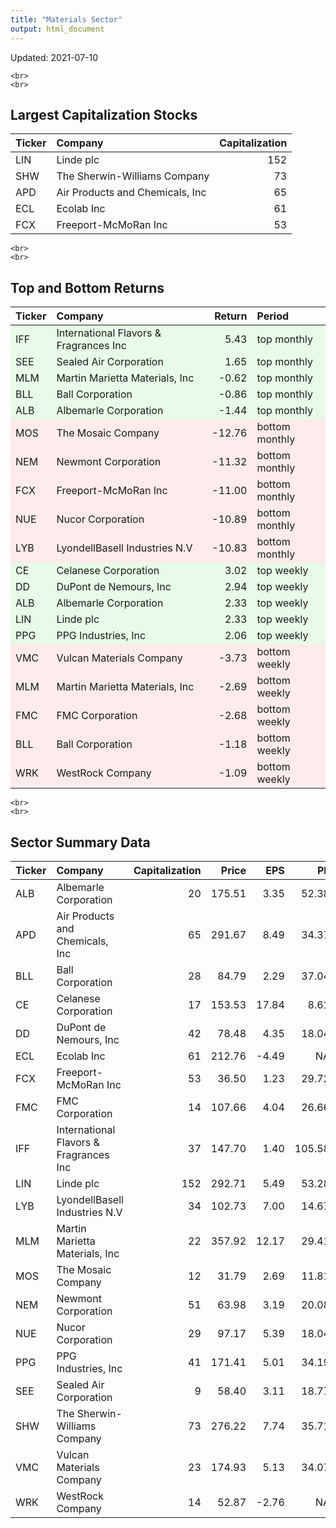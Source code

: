 ```yaml
---
title: "Materials Sector"
output: html_document
---
```





Updated: 2021-07-10




```{=html}
<br>
<br>
```

## Largest Capitalization Stocks

<table class="table" style="width: auto !important; margin-left: auto; margin-right: auto;">
 <thead>
  <tr>
   <th style="text-align:left;"> Ticker </th>
   <th style="text-align:left;"> Company </th>
   <th style="text-align:right;"> Capitalization </th>
  </tr>
 </thead>
<tbody>
  <tr>
   <td style="text-align:left;"> LIN </td>
   <td style="text-align:left;"> Linde plc </td>
   <td style="text-align:right;"> 152 </td>
  </tr>
  <tr>
   <td style="text-align:left;"> SHW </td>
   <td style="text-align:left;"> The Sherwin-Williams Company </td>
   <td style="text-align:right;"> 73 </td>
  </tr>
  <tr>
   <td style="text-align:left;"> APD </td>
   <td style="text-align:left;"> Air Products and Chemicals, Inc </td>
   <td style="text-align:right;"> 65 </td>
  </tr>
  <tr>
   <td style="text-align:left;"> ECL </td>
   <td style="text-align:left;"> Ecolab Inc </td>
   <td style="text-align:right;"> 61 </td>
  </tr>
  <tr>
   <td style="text-align:left;"> FCX </td>
   <td style="text-align:left;"> Freeport-McMoRan Inc </td>
   <td style="text-align:right;"> 53 </td>
  </tr>
</tbody>
</table>


```{=html}
<br>
<br>
```

## Top and Bottom Returns

<table class="table" style="width: auto !important; margin-left: auto; margin-right: auto;">
 <thead>
  <tr>
   <th style="text-align:left;"> Ticker </th>
   <th style="text-align:left;"> Company </th>
   <th style="text-align:right;"> Return </th>
   <th style="text-align:left;"> Period </th>
  </tr>
 </thead>
<tbody>
  <tr>
   <td style="text-align:left;background-color: #e8fbe8 !important;"> IFF </td>
   <td style="text-align:left;background-color: #e8fbe8 !important;"> International Flavors &amp; Fragrances Inc </td>
   <td style="text-align:right;background-color: #e8fbe8 !important;"> 5.43 </td>
   <td style="text-align:left;background-color: #e8fbe8 !important;"> top monthly </td>
  </tr>
  <tr>
   <td style="text-align:left;background-color: #e8fbe8 !important;"> SEE </td>
   <td style="text-align:left;background-color: #e8fbe8 !important;"> Sealed Air Corporation </td>
   <td style="text-align:right;background-color: #e8fbe8 !important;"> 1.65 </td>
   <td style="text-align:left;background-color: #e8fbe8 !important;"> top monthly </td>
  </tr>
  <tr>
   <td style="text-align:left;background-color: #e8fbe8 !important;"> MLM </td>
   <td style="text-align:left;background-color: #e8fbe8 !important;"> Martin Marietta Materials, Inc </td>
   <td style="text-align:right;background-color: #e8fbe8 !important;"> -0.62 </td>
   <td style="text-align:left;background-color: #e8fbe8 !important;"> top monthly </td>
  </tr>
  <tr>
   <td style="text-align:left;background-color: #e8fbe8 !important;"> BLL </td>
   <td style="text-align:left;background-color: #e8fbe8 !important;"> Ball Corporation </td>
   <td style="text-align:right;background-color: #e8fbe8 !important;"> -0.86 </td>
   <td style="text-align:left;background-color: #e8fbe8 !important;"> top monthly </td>
  </tr>
  <tr>
   <td style="text-align:left;background-color: #e8fbe8 !important;"> ALB </td>
   <td style="text-align:left;background-color: #e8fbe8 !important;"> Albemarle Corporation </td>
   <td style="text-align:right;background-color: #e8fbe8 !important;"> -1.44 </td>
   <td style="text-align:left;background-color: #e8fbe8 !important;"> top monthly </td>
  </tr>
  <tr>
   <td style="text-align:left;background-color: #ffebeb !important;"> MOS </td>
   <td style="text-align:left;background-color: #ffebeb !important;"> The Mosaic Company </td>
   <td style="text-align:right;background-color: #ffebeb !important;"> -12.76 </td>
   <td style="text-align:left;background-color: #ffebeb !important;"> bottom monthly </td>
  </tr>
  <tr>
   <td style="text-align:left;background-color: #ffebeb !important;"> NEM </td>
   <td style="text-align:left;background-color: #ffebeb !important;"> Newmont Corporation </td>
   <td style="text-align:right;background-color: #ffebeb !important;"> -11.32 </td>
   <td style="text-align:left;background-color: #ffebeb !important;"> bottom monthly </td>
  </tr>
  <tr>
   <td style="text-align:left;background-color: #ffebeb !important;"> FCX </td>
   <td style="text-align:left;background-color: #ffebeb !important;"> Freeport-McMoRan Inc </td>
   <td style="text-align:right;background-color: #ffebeb !important;"> -11.00 </td>
   <td style="text-align:left;background-color: #ffebeb !important;"> bottom monthly </td>
  </tr>
  <tr>
   <td style="text-align:left;background-color: #ffebeb !important;"> NUE </td>
   <td style="text-align:left;background-color: #ffebeb !important;"> Nucor Corporation </td>
   <td style="text-align:right;background-color: #ffebeb !important;"> -10.89 </td>
   <td style="text-align:left;background-color: #ffebeb !important;"> bottom monthly </td>
  </tr>
  <tr>
   <td style="text-align:left;background-color: #ffebeb !important;"> LYB </td>
   <td style="text-align:left;background-color: #ffebeb !important;"> LyondellBasell Industries N.V </td>
   <td style="text-align:right;background-color: #ffebeb !important;"> -10.83 </td>
   <td style="text-align:left;background-color: #ffebeb !important;"> bottom monthly </td>
  </tr>
  <tr>
   <td style="text-align:left;background-color: #e8fbe8 !important;"> CE </td>
   <td style="text-align:left;background-color: #e8fbe8 !important;"> Celanese Corporation </td>
   <td style="text-align:right;background-color: #e8fbe8 !important;"> 3.02 </td>
   <td style="text-align:left;background-color: #e8fbe8 !important;"> top weekly </td>
  </tr>
  <tr>
   <td style="text-align:left;background-color: #e8fbe8 !important;"> DD </td>
   <td style="text-align:left;background-color: #e8fbe8 !important;"> DuPont de Nemours, Inc </td>
   <td style="text-align:right;background-color: #e8fbe8 !important;"> 2.94 </td>
   <td style="text-align:left;background-color: #e8fbe8 !important;"> top weekly </td>
  </tr>
  <tr>
   <td style="text-align:left;background-color: #e8fbe8 !important;"> ALB </td>
   <td style="text-align:left;background-color: #e8fbe8 !important;"> Albemarle Corporation </td>
   <td style="text-align:right;background-color: #e8fbe8 !important;"> 2.33 </td>
   <td style="text-align:left;background-color: #e8fbe8 !important;"> top weekly </td>
  </tr>
  <tr>
   <td style="text-align:left;background-color: #e8fbe8 !important;"> LIN </td>
   <td style="text-align:left;background-color: #e8fbe8 !important;"> Linde plc </td>
   <td style="text-align:right;background-color: #e8fbe8 !important;"> 2.33 </td>
   <td style="text-align:left;background-color: #e8fbe8 !important;"> top weekly </td>
  </tr>
  <tr>
   <td style="text-align:left;background-color: #e8fbe8 !important;"> PPG </td>
   <td style="text-align:left;background-color: #e8fbe8 !important;"> PPG Industries, Inc </td>
   <td style="text-align:right;background-color: #e8fbe8 !important;"> 2.06 </td>
   <td style="text-align:left;background-color: #e8fbe8 !important;"> top weekly </td>
  </tr>
  <tr>
   <td style="text-align:left;background-color: #ffebeb !important;"> VMC </td>
   <td style="text-align:left;background-color: #ffebeb !important;"> Vulcan Materials Company </td>
   <td style="text-align:right;background-color: #ffebeb !important;"> -3.73 </td>
   <td style="text-align:left;background-color: #ffebeb !important;"> bottom weekly </td>
  </tr>
  <tr>
   <td style="text-align:left;background-color: #ffebeb !important;"> MLM </td>
   <td style="text-align:left;background-color: #ffebeb !important;"> Martin Marietta Materials, Inc </td>
   <td style="text-align:right;background-color: #ffebeb !important;"> -2.69 </td>
   <td style="text-align:left;background-color: #ffebeb !important;"> bottom weekly </td>
  </tr>
  <tr>
   <td style="text-align:left;background-color: #ffebeb !important;"> FMC </td>
   <td style="text-align:left;background-color: #ffebeb !important;"> FMC Corporation </td>
   <td style="text-align:right;background-color: #ffebeb !important;"> -2.68 </td>
   <td style="text-align:left;background-color: #ffebeb !important;"> bottom weekly </td>
  </tr>
  <tr>
   <td style="text-align:left;background-color: #ffebeb !important;"> BLL </td>
   <td style="text-align:left;background-color: #ffebeb !important;"> Ball Corporation </td>
   <td style="text-align:right;background-color: #ffebeb !important;"> -1.18 </td>
   <td style="text-align:left;background-color: #ffebeb !important;"> bottom weekly </td>
  </tr>
  <tr>
   <td style="text-align:left;background-color: #ffebeb !important;"> WRK </td>
   <td style="text-align:left;background-color: #ffebeb !important;"> WestRock Company </td>
   <td style="text-align:right;background-color: #ffebeb !important;"> -1.09 </td>
   <td style="text-align:left;background-color: #ffebeb !important;"> bottom weekly </td>
  </tr>
</tbody>
</table>


```{=html}
<br>
<br>
```

## Sector Summary Data

<table class="table" style="width: auto !important; margin-left: auto; margin-right: auto;">
 <thead>
  <tr>
   <th style="text-align:left;"> Ticker </th>
   <th style="text-align:left;"> Company </th>
   <th style="text-align:right;"> Capitalization </th>
   <th style="text-align:right;"> Price </th>
   <th style="text-align:right;"> EPS </th>
   <th style="text-align:right;"> PE </th>
   <th style="text-align:right;"> ForwardPE </th>
  </tr>
 </thead>
<tbody>
  <tr>
   <td style="text-align:left;"> ALB </td>
   <td style="text-align:left;"> Albemarle Corporation </td>
   <td style="text-align:right;"> 20 </td>
   <td style="text-align:right;"> 175.51 </td>
   <td style="text-align:right;"> 3.35 </td>
   <td style="text-align:right;"> 52.38 </td>
   <td style="text-align:right;"> 52.08 </td>
  </tr>
  <tr>
   <td style="text-align:left;"> APD </td>
   <td style="text-align:left;"> Air Products and Chemicals, Inc </td>
   <td style="text-align:right;"> 65 </td>
   <td style="text-align:right;"> 291.67 </td>
   <td style="text-align:right;"> 8.49 </td>
   <td style="text-align:right;"> 34.37 </td>
   <td style="text-align:right;"> 27.03 </td>
  </tr>
  <tr>
   <td style="text-align:left;"> BLL </td>
   <td style="text-align:left;"> Ball Corporation </td>
   <td style="text-align:right;"> 28 </td>
   <td style="text-align:right;"> 84.79 </td>
   <td style="text-align:right;"> 2.29 </td>
   <td style="text-align:right;"> 37.04 </td>
   <td style="text-align:right;"> 23.70 </td>
  </tr>
  <tr>
   <td style="text-align:left;"> CE </td>
   <td style="text-align:left;"> Celanese Corporation </td>
   <td style="text-align:right;"> 17 </td>
   <td style="text-align:right;"> 153.53 </td>
   <td style="text-align:right;"> 17.84 </td>
   <td style="text-align:right;"> 8.61 </td>
   <td style="text-align:right;"> 11.85 </td>
  </tr>
  <tr>
   <td style="text-align:left;"> DD </td>
   <td style="text-align:left;"> DuPont de Nemours, Inc </td>
   <td style="text-align:right;"> 42 </td>
   <td style="text-align:right;"> 78.48 </td>
   <td style="text-align:right;"> 4.35 </td>
   <td style="text-align:right;"> 18.04 </td>
   <td style="text-align:right;"> 20.88 </td>
  </tr>
  <tr>
   <td style="text-align:left;"> ECL </td>
   <td style="text-align:left;"> Ecolab Inc </td>
   <td style="text-align:right;"> 61 </td>
   <td style="text-align:right;"> 212.76 </td>
   <td style="text-align:right;"> -4.49 </td>
   <td style="text-align:right;"> NA </td>
   <td style="text-align:right;"> 41.15 </td>
  </tr>
  <tr>
   <td style="text-align:left;"> FCX </td>
   <td style="text-align:left;"> Freeport-McMoRan Inc </td>
   <td style="text-align:right;"> 53 </td>
   <td style="text-align:right;"> 36.50 </td>
   <td style="text-align:right;"> 1.23 </td>
   <td style="text-align:right;"> 29.72 </td>
   <td style="text-align:right;"> 13.37 </td>
  </tr>
  <tr>
   <td style="text-align:left;"> FMC </td>
   <td style="text-align:left;"> FMC Corporation </td>
   <td style="text-align:right;"> 14 </td>
   <td style="text-align:right;"> 107.66 </td>
   <td style="text-align:right;"> 4.04 </td>
   <td style="text-align:right;"> 26.66 </td>
   <td style="text-align:right;"> 14.88 </td>
  </tr>
  <tr>
   <td style="text-align:left;"> IFF </td>
   <td style="text-align:left;"> International Flavors &amp; Fragrances Inc </td>
   <td style="text-align:right;"> 37 </td>
   <td style="text-align:right;"> 147.70 </td>
   <td style="text-align:right;"> 1.40 </td>
   <td style="text-align:right;"> 105.58 </td>
   <td style="text-align:right;"> 26.32 </td>
  </tr>
  <tr>
   <td style="text-align:left;"> LIN </td>
   <td style="text-align:left;"> Linde plc </td>
   <td style="text-align:right;"> 152 </td>
   <td style="text-align:right;"> 292.71 </td>
   <td style="text-align:right;"> 5.49 </td>
   <td style="text-align:right;"> 53.28 </td>
   <td style="text-align:right;"> 29.85 </td>
  </tr>
  <tr>
   <td style="text-align:left;"> LYB </td>
   <td style="text-align:left;"> LyondellBasell Industries N.V </td>
   <td style="text-align:right;"> 34 </td>
   <td style="text-align:right;"> 102.73 </td>
   <td style="text-align:right;"> 7.00 </td>
   <td style="text-align:right;"> 14.67 </td>
   <td style="text-align:right;"> 7.11 </td>
  </tr>
  <tr>
   <td style="text-align:left;"> MLM </td>
   <td style="text-align:left;"> Martin Marietta Materials, Inc </td>
   <td style="text-align:right;"> 22 </td>
   <td style="text-align:right;"> 357.92 </td>
   <td style="text-align:right;"> 12.17 </td>
   <td style="text-align:right;"> 29.41 </td>
   <td style="text-align:right;"> 30.49 </td>
  </tr>
  <tr>
   <td style="text-align:left;"> MOS </td>
   <td style="text-align:left;"> The Mosaic Company </td>
   <td style="text-align:right;"> 12 </td>
   <td style="text-align:right;"> 31.79 </td>
   <td style="text-align:right;"> 2.69 </td>
   <td style="text-align:right;"> 11.81 </td>
   <td style="text-align:right;"> 10.36 </td>
  </tr>
  <tr>
   <td style="text-align:left;"> NEM </td>
   <td style="text-align:left;"> Newmont Corporation </td>
   <td style="text-align:right;"> 51 </td>
   <td style="text-align:right;"> 63.98 </td>
   <td style="text-align:right;"> 3.19 </td>
   <td style="text-align:right;"> 20.08 </td>
   <td style="text-align:right;"> 20.70 </td>
  </tr>
  <tr>
   <td style="text-align:left;"> NUE </td>
   <td style="text-align:left;"> Nucor Corporation </td>
   <td style="text-align:right;"> 29 </td>
   <td style="text-align:right;"> 97.17 </td>
   <td style="text-align:right;"> 5.39 </td>
   <td style="text-align:right;"> 18.04 </td>
   <td style="text-align:right;"> 6.03 </td>
  </tr>
  <tr>
   <td style="text-align:left;"> PPG </td>
   <td style="text-align:left;"> PPG Industries, Inc </td>
   <td style="text-align:right;"> 41 </td>
   <td style="text-align:right;"> 171.41 </td>
   <td style="text-align:right;"> 5.01 </td>
   <td style="text-align:right;"> 34.19 </td>
   <td style="text-align:right;"> 21.46 </td>
  </tr>
  <tr>
   <td style="text-align:left;"> SEE </td>
   <td style="text-align:left;"> Sealed Air Corporation </td>
   <td style="text-align:right;"> 9 </td>
   <td style="text-align:right;"> 58.40 </td>
   <td style="text-align:right;"> 3.11 </td>
   <td style="text-align:right;"> 18.77 </td>
   <td style="text-align:right;"> 16.67 </td>
  </tr>
  <tr>
   <td style="text-align:left;"> SHW </td>
   <td style="text-align:left;"> The Sherwin-Williams Company </td>
   <td style="text-align:right;"> 73 </td>
   <td style="text-align:right;"> 276.22 </td>
   <td style="text-align:right;"> 7.74 </td>
   <td style="text-align:right;"> 35.71 </td>
   <td style="text-align:right;"> 29.67 </td>
  </tr>
  <tr>
   <td style="text-align:left;"> VMC </td>
   <td style="text-align:left;"> Vulcan Materials Company </td>
   <td style="text-align:right;"> 23 </td>
   <td style="text-align:right;"> 174.93 </td>
   <td style="text-align:right;"> 5.13 </td>
   <td style="text-align:right;"> 34.07 </td>
   <td style="text-align:right;"> 34.25 </td>
  </tr>
  <tr>
   <td style="text-align:left;"> WRK </td>
   <td style="text-align:left;"> WestRock Company </td>
   <td style="text-align:right;"> 14 </td>
   <td style="text-align:right;"> 52.87 </td>
   <td style="text-align:right;"> -2.76 </td>
   <td style="text-align:right;"> NA </td>
   <td style="text-align:right;"> 10.68 </td>
  </tr>
</tbody>
</table>

